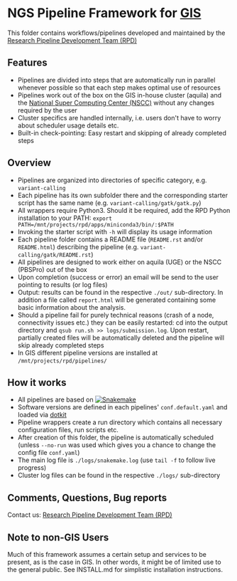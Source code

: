# NGS Pipeline Framework for [GIS](https://www.a-star.edu.sg/gis/)


This folder contains workflows/pipelines developed and maintained by
the
[Research Pipeline Development Team (RPD)](https://www.a-star.edu.sg/gis/our-science/technology-platforms/scientific-and-research-computing-platform.aspx)


## Features

- Pipelines are divided into steps that are automatically run in parallel
  whenever possible so that each step makes optimal use of resources
- Pipelines work out of the box on the GIS in-house cluster (aquila)
  and the
  [National Super Computing Center (NSCC)](http://help.nscc.sg/)
  without any changes required by the user
- Cluster specifics are handled internally, i.e. users don't have to
  worry about scheduler usage details etc.
- Built-in check-pointing: Easy restart and skipping of already
  completed steps

## Overview

- Pipelines are organized into directories of specific category,
  e.g. `variant-calling`
- Each pipeline has its own subfolder there and the corresponding starter
  script has the same name
  (e.g. `variant-calling/gatk/gatk.py`)
- All wrappers require Python3. Should it be required, add the RPD Python
  installation to your PATH: `export
  PATH=/mnt/projects/rpd/apps/miniconda3/bin/:$PATH`
- Invoking the starter script with `-h` will display its usage
  information
- Each pipeline folder contains a README file (`README.rst` and/or
  `README.html`) describing the pipeline
  (e.g. `variant-calling/gatk/README.rst`)
- All pipelines are designed to work either on aquila (UGE) or
  the NSCC (PBSPro) out of the box
- Upon completion (success or error) an email will be send to the user
  pointing to results (or log files)
- Output: results can be found in the respective `./out/`
  sub-directory.  In addition a file called `report.html` will be
  generated containing some basic information about the analysis.
- Should a pipeline fail for purely technical reasons (crash of a
  node, connectivity issues etc.) they can be easily restarted: cd
  into the output directory and `qsub run.sh >>
  logs/submission.log`. Upon restart, partially created files will be
  automatically deleted and the pipeline will skip already completed
  steps
- In GIS different pipeline versions are installed at ``/mnt/projects/rpd/pipelines/``
  
## How it works

- All pipelines are based on [![Snakemake](https://img.shields.io/badge/snakemake-≥3.5.2-brightgreen.svg?style=flat-square)](http://snakemake.bitbucket.org)
- Software versions are defined in each pipelines' `conf.default.yaml`
  and loaded via [dotkit](https://computing.llnl.gov/?set=jobs&page=dotkit)
- Pipeline wrappers create a run directory which contains all
  necessary configuration files, run scripts etc.
- After creation of this folder, the pipeline is automatically
  scheduled (unless `--no-run` was used which gives you a chance to change the config file `conf.yaml`)
- The main log file is `./logs/snakemake.log` (use `tail -f` to follow live progress)
- Cluster log files can be found in the respective `./logs/` sub-directory


## Comments, Questions, Bug reports

Contact us: [Research Pipeline Development Team (RPD)](mailto:rpd@gis.a-star.edu.sg)


## Note to non-GIS Users

Much of this framework assumes a certain setup and services to be
present, as is the case in GIS. In other words, it might be of limited
use to the general public. See INSTALL.md for simplistic installation
instructions.
